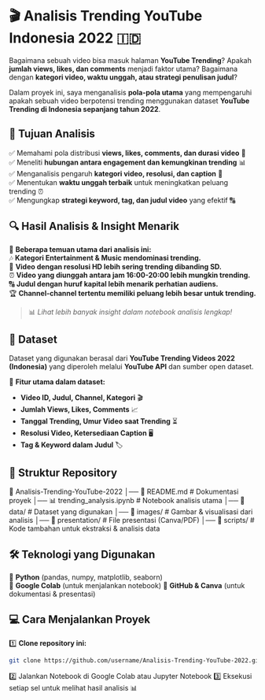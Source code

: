 # 🎬 Analisis Trending YouTube Indonesia 2022 🇮🇩  

Bagaimana sebuah video bisa masuk halaman **YouTube Trending**? Apakah **jumlah views, likes, dan comments** menjadi faktor utama? Bagaimana dengan **kategori video, waktu unggah, atau strategi penulisan judul**?  

Dalam proyek ini, saya menganalisis **pola-pola utama** yang mempengaruhi apakah sebuah video berpotensi trending menggunakan dataset **YouTube Trending di Indonesia sepanjang tahun 2022**.  



## 📌 Tujuan Analisis  
✅ Memahami pola distribusi **views, likes, comments, dan durasi video** 🎥  
✅ Meneliti **hubungan antara engagement dan kemungkinan trending** 📊  
✅ Menganalisis pengaruh **kategori video, resolusi, dan caption** 📌  
✅ Menentukan **waktu unggah terbaik** untuk meningkatkan peluang trending ⏰  
✅ Mengungkap **strategi keyword, tag, dan judul video** yang efektif 🔠  



## 🔍 Hasil Analisis & Insight Menarik  
📢 **Beberapa temuan utama dari analisis ini:**  
🎶 **Kategori Entertainment & Music mendominasi trending.**  
🎥 **Video dengan resolusi HD lebih sering trending dibanding SD.**  
⏰ **Video yang diunggah antara jam 16:00-20:00 lebih mungkin trending.**  
🔠 **Judul dengan huruf kapital lebih menarik perhatian audiens.**  
🏆 **Channel-channel tertentu memiliki peluang lebih besar untuk trending.**  

> 📊 *Lihat lebih banyak insight dalam notebook analisis lengkap!*  



## 📂 Dataset  
Dataset yang digunakan berasal dari **YouTube Trending Videos 2022 (Indonesia)** yang diperoleh melalui **YouTube API** dan sumber open dataset.  

📌 **Fitur utama dalam dataset:**  
- **Video ID, Judul, Channel, Kategori** 🎬  
- **Jumlah Views, Likes, Comments** 📈  
- **Tanggal Trending, Umur Video saat Trending** ⏳  
- **Resolusi Video, Ketersediaan Caption** 🖥️  
- **Tag & Keyword dalam Judul** 🏷️  



## 🚀 Struktur Repository  
📂 Analisis-Trending-YouTube-2022
│── 📜 README.md # Dokumentasi proyek
│── 📊 trending_analysis.ipynb # Notebook analisis utama
│── 📂 data/ # Dataset yang digunakan
│── 📂 images/ # Gambar & visualisasi dari analisis
│── 📂 presentation/ # File presentasi (Canva/PDF)
│── 📂 scripts/ # Kode tambahan untuk ekstraksi & analisis data



## 🛠️ Teknologi yang Digunakan  
🔹 **Python** (pandas, numpy, matplotlib, seaborn)  
🔹 **Google Colab** (untuk menjalankan notebook) 
🔹 **GitHub & Canva** (untuk dokumentasi & presentasi)  



## 💻 Cara Menjalankan Proyek  
1️⃣ **Clone repository ini:**  
```bash
git clone https://github.com/username/Analisis-Trending-YouTube-2022.git
```
2️⃣ Jalankan Notebook di Google Colab atau Jupyter Notebook
3️⃣ Eksekusi setiap sel untuk melihat hasil analisis 📊
